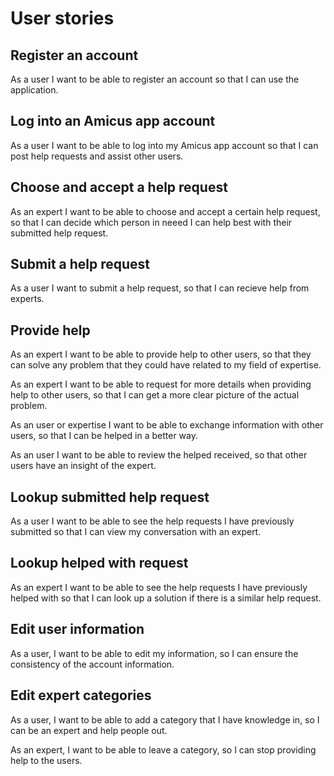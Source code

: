 # User stories

## Register an account

As a user I want to be able to register an account so that I can use the application.

## Log into an Amicus app account

As a user I want to be able to log into my Amicus app account so that
 I can post help requests and assist other users.

## Choose and accept a help request 
As an expert I want to be able to choose and accept a certain help request, so that I can decide which person in neeed I can help best with their submitted help request.

## Submit a help request
As a user I want to submit a help request, so that I can recieve help from experts.

## Provide help
As an expert I want to be able to provide help to other users, so that they can solve any problem that they could have related to my field of expertise.

As an expert I want to be able to request for more details when providing help to other users, so that I can get a more clear picture of the actual problem.

As an user or expertise I want to be able to exchange information with other users, so that I can be helped in a better way.

As an user I want to be able to review the helped received, so that other users have an insight of the expert.

## Lookup submitted help request

As a user I want to be able to see the help requests I have previously submitted so that I can view my conversation with an expert.

## Lookup helped with request

As an expert I want to be able to see the help requests I have previously helped with so that I can look up a solution if there is a similar help request.

## Edit user information

As a user, I want to be able to edit my information, so I can ensure the consistency of the account information.

## Edit expert categories

As a user, I want to be able to add a category that I have knowledge in, so I can be an expert and help people out.

As an expert, I want to be able to leave a category, so I can stop providing help to the users.
